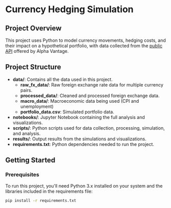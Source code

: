 # Currency Hedging Simulation
## Project Overview
This project uses Python to model currency movements, hedging costs, and their impact on a hypothetical portfolio, with data collected from the [public API](https://www.alphavantage.co) offered by Alpha Vantage.

## Project Structure
- **data/**: Contains all the data used in this project.
  - **raw_fx_data/**: Raw foreign exchange rate data for multiple currency pairs.
  - **processed_data/**: Cleaned and processed foreign exchange data.
  - **macro_data/**: Macroeconomic data being used (CPI and unemployment)
  - **portfolio_data.csv**: Simulated portfolio data.
- **notebooks/**: Jupyter Notebook containing the full analysis and visualizations.
- **scripts/**: Python scripts used for data collection, processing, simulation, and analysis.
- **results/**: Output results from the simulations and visualizations.
- **requirements.txt**: Python dependencies needed to run the project.

## Getting Started

### Prerequisites
To run this project, you'll need Python 3.x installed on your system and the libraries included in the requirements file:

```bash
pip install -r requirements.txt